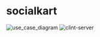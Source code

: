 # socialkart
![use_case_diagram](https://github.com/Jaingagan2610/socialkart/assets/105728222/cca4ecc7-c85b-41b4-8994-45ea729fec51)
![clint-server](https://github.com/Jaingagan2610/socialkart/assets/105728222/908ef939-ad64-4115-80b7-2bb608710da9)
